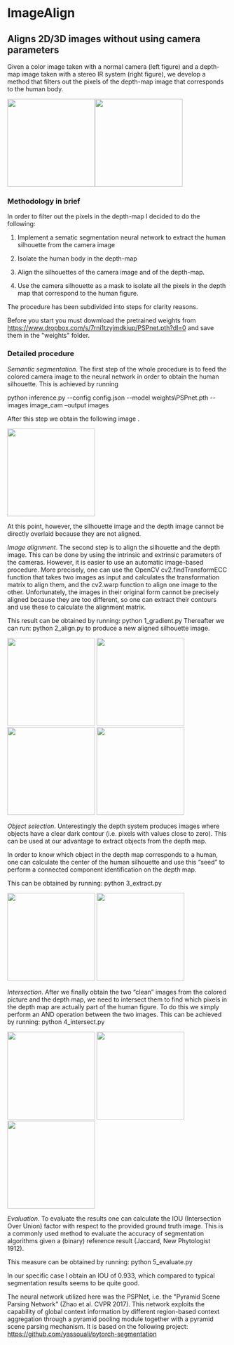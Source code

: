 # ImageAlign
## Aligns 2D/3D images without using camera parameters

Given a color image taken with a normal camera (left figure) and a depth-map image taken with a stereo IR system (right figure), we develop a method that filters out the pixels of the depth-map image that corresponds to the human body.

<p align="left"><img src="image_cam/camera_seg.jpg" width="200"><img src="images/depth_colored.jpg" width="200"></p>


### Methodology in brief

In order to filter out the pixels in the depth-map I decided to do the following: 

1)	Implement a sematic segmentation neural network to extract the human silhouette from the camera image

2)	Isolate the human body in the depth-map

3)	Align the silhouettes of the camera image and of the depth-map.

4)	Use the camera silhouette as a mask to isolate all the pixels in the depth map that correspond to the human figure.


The procedure has been subdivided into steps for clarity reasons.

Before you start you must dowmload the pretrained weights from https://www.dropbox.com/s/7rni1tzyjmdkiup/PSPnet.pth?dl=0 and save them in the "weights" folder.

### Detailed procedure
*Semantic segmentation*. The first step of the whole procedure is to feed the colored camera image to the neural network in order to obtain the human silhouette. This is achieved by running

  python inference.py --config config.json --model weights\PSPnet.pth --images image_cam –output images

After this step we obtain the following image .
<p align="left"><img src="images/camera_seg.png" width="200"><p>


At this point, however, the silhouette image and the depth image cannot be directly overlaid because they are not aligned.

*Image alignment*. The second step is to align the silhouette and the depth image. This can be done by using the intrinsic and extrinsic parameters of the cameras. However,  it is easier to use an automatic image-based procedure. More precisely, one can use the OpenCV  cv2.findTransformECC function that takes two images as input and calculates the transformation matrix to align them, and the cv2.warp function to align one image to the other. 
Unfortunately, the images in their original form cannot be precisely aligned because they are too different, so one can extract their contours and use these to calculate the alignment matrix.

This result can be obtained by running:  python 1_gradient.py
Thereafter we can run:  python 2_align.py  to produce a new aligned silhouette image.

<p align="left">
  <img src="image_cam/camera_seg.png" width="200">
  <img src="images/camera_lapl_thr.png" width="200">
  <img src="images/depth_gray.png" width="200">
  <img src="images/depth_lapl_thr.png" width="200">
</p>

*Object selection*. Unterestingly the depth system produces images where objects have a clear dark contour (i.e. pixels with values close to zero). This can be used at our advantage to extract objects from the depth map.

In order to know which object in the depth map corresponds to a human, one can calculate the center of the human silhouette and use this “seed” to perform a connected component identification on the depth map.

This can be obtained by running:  python 3_extract.py
<p align="left">
  <img src="images/depth_gray.png" width="200">
  <img src="images/depth_extr.png" width="200">
</p>

  
*Intersection*. After we finally obtain the two “clean” images from the colored picture and the depth map, we need to intersect them to find which pixels in the depth map are actually part of the human figure. To do this we simply perform an AND operation between the two images.
This can be achieved by running:  python 4_intersect.py
<p align="left">
  <img src="images/camera_seg_align.png" width="200">
  <img src="images/depth_extr.png" width="200">
  <img src="images/intersection.png" width="200">
</p>

  
*Evaluation*. To evaluate the results one can calculate the IOU (Intersection Over Union) factor with respect to the provided ground truth image. This is a commonly used method to evaluate the accuracy of segmentation algorithms given a (binary) reference result (Jaccard, New Phytologist 1912).

This measure can be obtained by running:   python 5_evaluate.py

In our specific case I obtain an IOU of 0.933, which compared to typical segmentation results seems to be quite good.



The neural network utilized here was the PSPNet, i.e. the "Pyramid Scene Parsing Network" (Zhao et al. CVPR 2017). This network exploits the capability of global context information by different region-based context aggregation through a pyramid pooling module together with a pyramid scene parsing mechanism.
It is based on the following project: https://github.com/yassouali/pytorch-segmentation
